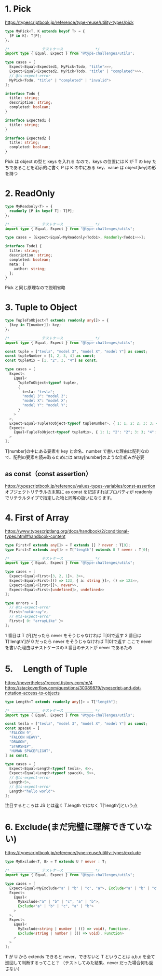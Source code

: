 # 1. Pick

https://typescriptbook.jp/reference/type-reuse/utility-types/pick

```ts
type MyPick<T, K extends keyof T> = {
  [P in K]: T[P];
};

/* _____________ テストケース _____________ */
import type { Equal, Expect } from "@type-challenges/utils";

type cases = [
  Expect<Equal<Expected1, MyPick<Todo, "title">>>,
  Expect<Equal<Expected2, MyPick<Todo, "title" | "completed">>>,
  // @ts-expect-error
  MyPick<Todo, "title" | "completed" | "invalid">
];

interface Todo {
  title: string;
  description: string;
  completed: boolean;
}

interface Expected1 {
  title: string;
}

interface Expected2 {
  title: string;
  completed: boolean;
}
```

Pick は object の型と keys を入れる
なので、keys の位置には K が T の key たちであることを明示的に書く
P は K の中にある key、value は object[key]の形を持つ

# 2. ReadOnly

```ts
type MyReadonly<T> = {
  readonly [P in keyof T]: T[P];
};

/* _____________ テストケース _____________ */
import type { Equal, Expect } from "@type-challenges/utils";

type cases = [Expect<Equal<MyReadonly<Todo1>, Readonly<Todo1>>>];

interface Todo1 {
  title: string;
  description: string;
  completed: boolean;
  meta: {
    author: string;
  };
}
```

Pick と同じ原理なので説明省略

# 3. Tuple to Object

```ts
type TupleToObject<T extends readonly any[]> = {
  [key in T[number]]: key;
};

/* _____________ テストケース _____________ */
import type { Equal, Expect } from "@type-challenges/utils";

const tuple = ["tesla", "model 3", "model X", "model Y"] as const;
const tupleNumber = [1, 2, 3, 4] as const;
const tupleMix = [1, "2", 3, "4"] as const;

type cases = [
  Expect<
    Equal<
      TupleToObject<typeof tuple>,
      {
        tesla: "tesla";
        "model 3": "model 3";
        "model X": "model X";
        "model Y": "model Y";
      }
    >
  >,
  Expect<Equal<TupleToObject<typeof tupleNumber>, { 1: 1; 2: 2; 3: 3; 4: 4 }>>,
  Expect<
    Equal<TupleToObject<typeof tupleMix>, { 1: 1; "2": "2"; 3: 3; "4": "4" }>
  >
];
```

T[number]の中にある要素を key と命名、number で書いた理由は配列なので、配列の要素を読み取るためには array[number]のような仕組みが必要

## as const（const assertion）

https://typescriptbook.jp/reference/values-types-variables/const-assertion
オブジェクトリテラルの末尾に as const を記述すればプロパティが readonly でリテラルタイプで指定した物と同等の扱いになります。

# 4. First of Array

https://www.typescriptlang.org/docs/handbook/2/conditional-types.html#handbook-content

```ts
type First<T extends any[]> = T extends [] ? never : T[0];
type First<T extends any[]> = T["length"] extends 0 ? never : T[0];

/* _____________ テストケース _____________ */
import type { Equal, Expect } from "@type-challenges/utils";

type cases = [
  Expect<Equal<First<[3, 2, 1]>, 3>>,
  Expect<Equal<First<[() => 123, { a: string }]>, () => 123>>,
  Expect<Equal<First<[]>, never>>,
  Expect<Equal<First<[undefined]>, undefined>>
];

type errors = [
  // @ts-expect-error
  First<"notArray">,
  // @ts-expect-error
  First<{ 0: "arrayLike" }>
];
```

1 番目は T が[]だったら never をそうじゃなければ T[0]で返す
2 番目は T['length']が 0 だったら never をそうじゃなければ T[0]で返す
ここで never を書いた理由はテストケースの３番目のテストが never であるため

# 5.　 Length of Tuple

https://nevertheless1record.tistory.com/m/4
https://stackoverflow.com/questions/30089879/typescript-and-dot-notation-access-to-objects

```ts
type Length<T extends readonly any[]> = T["length"];

/* _____________ テストケース _____________ */
import type { Equal, Expect } from "@type-challenges/utils";

const tesla = ["tesla", "model 3", "model X", "model Y"] as const;
const spaceX = [
  "FALCON 9",
  "FALCON HEAVY",
  "DRAGON",
  "STARSHIP",
  "HUMAN SPACEFLIGHT",
] as const;

type cases = [
  Expect<Equal<Length<typeof tesla>, 4>>,
  Expect<Equal<Length<typeof spaceX>, 5>>,
  // @ts-expect-error
  Length<5>,
  // @ts-expect-error
  Length<"hello world">
];
```

注目するところは JS とは違く T.length ではなく T['length']という点

# 6. Exclude(まだ完璧に理解できていない)

https://typescriptbook.jp/reference/type-reuse/utility-types/exclude

```ts
type MyExclude<T, U> = T extends U ? never : T;

/* _____________ テストケース _____________ */
import type { Equal, Expect } from "@type-challenges/utils";

type cases = [
  Expect<Equal<MyExclude<"a" | "b" | "c", "a">, Exclude<"a" | "b" | "c", "a">>>,
  Expect<
    Equal<
      MyExclude<"a" | "b" | "c", "a" | "b">,
      Exclude<"a" | "b" | "c", "a" | "b">
    >
  >,
  Expect<
    Equal<
      MyExclude<string | number | (() => void), Function>,
      Exclude<string | number | (() => void), Function>
    >
  >
];
```

T が U から extends できると never、できないと T ということは a,b,c を全て巡回して判断するってこと？
（テストしてみた結果、never だった場合何も返さない）
